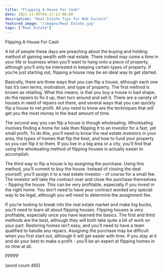 ```yaml
---
title: "Flipping A House For Cash"
date: 2021-11-05T04:17:13-08:00
description: "Real Estate Tips for Web Success"
featured_image: "/images/Real Estate.jpg"
tags: ["Real Estate"]
---
```


Flipping A House For Cash

A lot of people these days are preaching about the buying and holding method of gaining wealth with real estate.  There indeed may come a time in your life or business when you’ll want to hang onto a piece of property, although you’ll only be interested in keeping certain types of property.  If you’re just starting out, flipping a house may be an ideal way to get started.

Basically, there are three ways that you can flip a house, although each one has it’s own terms, motivation, and type of property.  The first method is known as retailing.  What this means, is that you buy a house in bad shape, do the repairs to fix it up, then turn around and sell it.  There are a variety of houses in need of repairs out there, and several ways that you can quickly flip a house to net profit.  All you need to know are the techniques that will get you the most money in the least amount of time.

The second way you can flip a house is though wholesaling.  Wholesaling involves finding a home for sale then flipping it to an investor for a fast, yet small profit.  To do this, you’ll need to know the real estate investors in your area, the types of homes that flip the best, and how to fund your property so you can flip it to them.  If you live in a big area or a city, you’ll find that using the wholesaling method of flipping houses is actually easier to accomplish.  

The third way to flip a house is by assigning the purchase.  Using this method, you’ll commit to buy the house.  Instead of closing the deal yourself, you’ll assign it to a real estate investor - of course for a small fee.  The investor will take the contract over and close the purchase themselves - flipping the house.  This can be very profitable, especially if you invest in the right home.  You don’t need to have your contract worded any special way to be legal, although you will need to determine the assignment fee.

If you’re looking to break into the real estate market and make big bucks, you’ll need to learn all about flipping houses.  Flipping houses is very profitable, especially once you have learned the basics. The first and third methods are the best, although they will both take quite a bit of work on your part.  Restoring homes isn’t easy, and you’ll need to have a team qualified to handle any repairs.  Assigning the purchase may be difficult when you first start out, although it will get easier with time.  If you stay at it and do your best to make a profit - you’ll be an expert at flipping homes in no time at all.

PPPPP

(word count 465)
